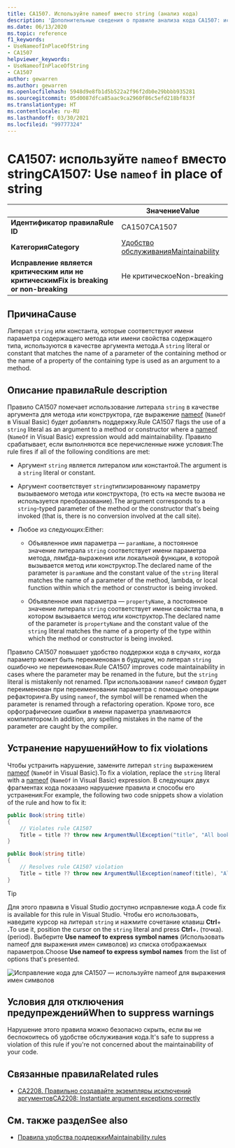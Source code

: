 ```yaml
---
title: CA1507. Используйте nameof вместо string (анализ кода)
description: 'Дополнительные сведения о правиле анализа кода CA1507: использование nameof вместо string'
ms.date: 06/13/2020
ms.topic: reference
f1_keywords:
- UseNameofInPlaceOfString
- CA1507
helpviewer_keywords:
- UseNameofInPlaceOfString
- CA1507
author: gewarren
ms.author: gewarren
ms.openlocfilehash: 5948d9e8fb1d5b522a2f96f2db0e29bbbb935281
ms.sourcegitcommit: 05d0087dfca85aac9ca2960f86c5efd218bf833f
ms.translationtype: HT
ms.contentlocale: ru-RU
ms.lasthandoff: 03/30/2021
ms.locfileid: "99777324"
---
```

# <a name="ca1507-use-nameof-in-place-of-string"></a><span data-ttu-id="a170d-103">CA1507: используйте `nameof` вместо string</span><span class="sxs-lookup"><span data-stu-id="a170d-103">CA1507: Use `nameof` in place of string</span></span>

| | <span data-ttu-id="a170d-104">Значение</span><span class="sxs-lookup"><span data-stu-id="a170d-104">Value</span></span> |
|-|-|
| <span data-ttu-id="a170d-105">**Идентификатор правила**</span><span class="sxs-lookup"><span data-stu-id="a170d-105">**Rule ID**</span></span> |<span data-ttu-id="a170d-106">CA1507</span><span class="sxs-lookup"><span data-stu-id="a170d-106">CA1507</span></span>|
| <span data-ttu-id="a170d-107">**Категория**</span><span class="sxs-lookup"><span data-stu-id="a170d-107">**Category**</span></span> |[<span data-ttu-id="a170d-108">Удобство обслуживания</span><span class="sxs-lookup"><span data-stu-id="a170d-108">Maintainability</span></span>](maintainability-warnings.md)|
| <span data-ttu-id="a170d-109">**Исправление является критическим или не критическим**</span><span class="sxs-lookup"><span data-stu-id="a170d-109">**Fix is breaking or non-breaking**</span></span> |<span data-ttu-id="a170d-110">Не критическое</span><span class="sxs-lookup"><span data-stu-id="a170d-110">Non-breaking</span></span>|

## <a name="cause"></a><span data-ttu-id="a170d-111">Причина</span><span class="sxs-lookup"><span data-stu-id="a170d-111">Cause</span></span>

<span data-ttu-id="a170d-112">Литерал `string` или константа, которые соответствуют имени параметра содержащего метода или имени свойства содержащего типа, используются в качестве аргумента метода.</span><span class="sxs-lookup"><span data-stu-id="a170d-112">A `string` literal or constant that matches the name of a parameter of the containing method or the name of a property of the containing type is used as an argument to a method.</span></span>

## <a name="rule-description"></a><span data-ttu-id="a170d-113">Описание правила</span><span class="sxs-lookup"><span data-stu-id="a170d-113">Rule description</span></span>

<span data-ttu-id="a170d-114">Правило CA1507 помечает использование литерала `string` в качестве аргумента для метода или конструктора, где выражение [nameof](../../../csharp/language-reference/operators/nameof.md) (`NameOf` в Visual Basic) будет добавлять поддержку.</span><span class="sxs-lookup"><span data-stu-id="a170d-114">Rule CA1507 flags the use of a `string` literal as an argument to a method or constructor where a [nameof](../../../csharp/language-reference/operators/nameof.md) (`NameOf` in Visual Basic) expression would add maintainability.</span></span> <span data-ttu-id="a170d-115">Правило срабатывает, если выполняются все перечисленные ниже условия:</span><span class="sxs-lookup"><span data-stu-id="a170d-115">The rule fires if all of the following conditions are met:</span></span>

- <span data-ttu-id="a170d-116">Аргумент `string` является литералом или константой.</span><span class="sxs-lookup"><span data-stu-id="a170d-116">The argument is a `string` literal or constant.</span></span>

- <span data-ttu-id="a170d-117">Аргумент соответствует `string`типизированному параметру вызываемого метода или конструктора, (то есть на месте вызова не используется преобразование).</span><span class="sxs-lookup"><span data-stu-id="a170d-117">The argument corresponds to a `string`-typed parameter of the method or the constructor that's being invoked (that is, there is no conversion involved at the call site).</span></span>

- <span data-ttu-id="a170d-118">Любое из следующих:</span><span class="sxs-lookup"><span data-stu-id="a170d-118">Either:</span></span>
  - <span data-ttu-id="a170d-119">Объявленное имя параметра — `paramName`, а постоянное значение литерала `string` соответствует имени параметра метода, лямбда-выражения или локальной функции, в которой вызывается метод или конструктор.</span><span class="sxs-lookup"><span data-stu-id="a170d-119">The declared name of the parameter is `paramName` and the constant value of the `string` literal matches the name of a parameter of the method, lambda, or local function within which the method or constructor is being invoked.</span></span>

  - <span data-ttu-id="a170d-120">Объявленное имя параметра — `propertyName`, а постоянное значение литерала `string` соответствует имени свойства типа, в котором вызывается метод или конструктор.</span><span class="sxs-lookup"><span data-stu-id="a170d-120">The declared name of the parameter is `propertyName` and the constant value of the `string` literal matches the name of a property of the type within which the method or constructor is being invoked.</span></span>

<span data-ttu-id="a170d-121">Правило CA1507 повышает удобство поддержки кода в случаях, когда параметр может быть переименован в будущем, но литерал `string` ошибочно не переименован.</span><span class="sxs-lookup"><span data-stu-id="a170d-121">Rule CA1507 improves code maintainability in cases where the parameter may be renamed in the future, but the `string` literal is mistakenly not renamed.</span></span> <span data-ttu-id="a170d-122">При использовании `nameof` символ будет переименован при переименовании параметра с помощью операции рефакторинга.</span><span class="sxs-lookup"><span data-stu-id="a170d-122">By using `nameof`, the symbol will be renamed when the parameter is renamed through a refactoring operation.</span></span> <span data-ttu-id="a170d-123">Кроме того, все орфографические ошибки в имени параметра улавливаются компилятором.</span><span class="sxs-lookup"><span data-stu-id="a170d-123">In addition, any spelling mistakes in the name of the parameter are caught by the compiler.</span></span>

## <a name="how-to-fix-violations"></a><span data-ttu-id="a170d-124">Устранение нарушений</span><span class="sxs-lookup"><span data-stu-id="a170d-124">How to fix violations</span></span>

<span data-ttu-id="a170d-125">Чтобы устранить нарушение, замените литерал `string` выражением [nameof](../../../csharp/language-reference/operators/nameof.md) (`NameOf` in Visual Basic).</span><span class="sxs-lookup"><span data-stu-id="a170d-125">To fix a violation, replace the `string` literal with a [nameof](../../../csharp/language-reference/operators/nameof.md) (`NameOf` in Visual Basic) expression.</span></span> <span data-ttu-id="a170d-126">В следующих двух фрагментах кода показано нарушение правила и способы его устранения:</span><span class="sxs-lookup"><span data-stu-id="a170d-126">For example, the following two code snippets show a violation of the rule and how to fix it:</span></span>

```csharp
public Book(string title)
{
    // Violates rule CA1507
    Title = title ?? throw new ArgumentNullException("title", "All books must have a title.");
}
```

```csharp
public Book(string title)
{
    // Resolves rule CA1507 violation
    Title = title ?? throw new ArgumentNullException(nameof(title), "All books must have a title.");
}
```

> [!TIP]
> <span data-ttu-id="a170d-127">Для этого правила в Visual Studio доступно исправление кода.</span><span class="sxs-lookup"><span data-stu-id="a170d-127">A code fix is available for this rule in Visual Studio.</span></span> <span data-ttu-id="a170d-128">Чтобы его использовать, наведите курсор на литерал `string` и нажмите сочетание клавиш **Ctrl**+ **.**</span><span class="sxs-lookup"><span data-stu-id="a170d-128">To use it, position the cursor on the `string` literal and press **Ctrl**+**.**</span></span> <span data-ttu-id="a170d-129">(точка).</span><span class="sxs-lookup"><span data-stu-id="a170d-129">(period).</span></span> <span data-ttu-id="a170d-130">Выберите **Use nameof to express symbol names** (Использовать nameof для выражения имен символов) из списка отображаемых параметров.</span><span class="sxs-lookup"><span data-stu-id="a170d-130">Choose **Use nameof to express symbol names** from the list of options that's presented.</span></span>
>
> ![Исправление кода для CA1507 — используйте nameof для выражения имен символов](media/ca1507-code-fix.PNG)

## <a name="when-to-suppress-warnings"></a><span data-ttu-id="a170d-132">Условия для отключения предупреждений</span><span class="sxs-lookup"><span data-stu-id="a170d-132">When to suppress warnings</span></span>

<span data-ttu-id="a170d-133">Нарушение этого правила можно безопасно скрыть, если вы не беспокоитесь об удобстве обслуживания кода.</span><span class="sxs-lookup"><span data-stu-id="a170d-133">It's safe to suppress a violation of this rule if you're not concerned about the maintainability of your code.</span></span>

## <a name="related-rules"></a><span data-ttu-id="a170d-134">Связанные правила</span><span class="sxs-lookup"><span data-stu-id="a170d-134">Related rules</span></span>

- [<span data-ttu-id="a170d-135">CA2208. Правильно создавайте экземпляры исключений аргументов</span><span class="sxs-lookup"><span data-stu-id="a170d-135">CA2208: Instantiate argument exceptions correctly</span></span>](ca2208.md)

## <a name="see-also"></a><span data-ttu-id="a170d-136">См. также раздел</span><span class="sxs-lookup"><span data-stu-id="a170d-136">See also</span></span>

- [<span data-ttu-id="a170d-137">Правила удобства поддержки</span><span class="sxs-lookup"><span data-stu-id="a170d-137">Maintainability rules</span></span>](maintainability-warnings.md)
